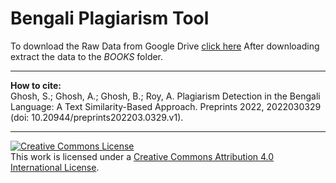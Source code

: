 # Bengali Plagiarism Tool
To download the Raw Data from Google Drive <a href="https://drive.google.com/file/d/1MfjN-srEGlP4QYDdyM3Xq2vwwsv9XnrO/view?usp=sharing">click here</a>
After downloading extract the data to the *BOOKS* folder.
<hr>
<b>How to cite:</b><br>
Ghosh, S.; Ghosh, A.; Ghosh, B.; Roy, A. Plagiarism Detection in the Bengali Language: A Text Similarity-Based Approach. Preprints 2022, 2022030329 (doi: 10.20944/preprints202203.0329.v1).
<hr>
<a rel="license" href="http://creativecommons.org/licenses/by/4.0/"><img alt="Creative Commons License" style="border-width:0" src="https://i.creativecommons.org/l/by/4.0/88x31.png" /></a><br />This work is licensed under a <a rel="license" href="http://creativecommons.org/licenses/by/4.0/">Creative Commons Attribution 4.0 International License</a>.
